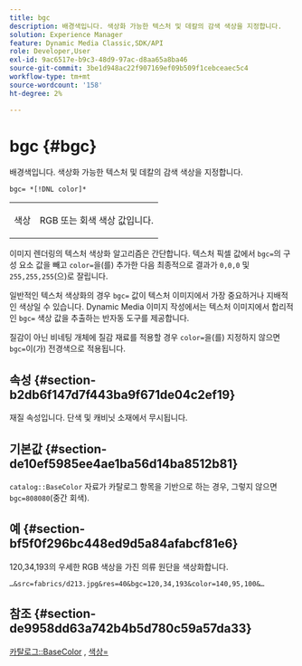 ```yaml
---
title: bgc
description: 배경색입니다. 색상화 가능한 텍스처 및 데칼의 감색 색상을 지정합니다.
solution: Experience Manager
feature: Dynamic Media Classic,SDK/API
role: Developer,User
exl-id: 9ac6517e-b9c3-48d9-97ac-d8aa65a8ba46
source-git-commit: 3be1d948ac22f907169ef09b509f1cebceaec5c4
workflow-type: tm+mt
source-wordcount: '158'
ht-degree: 2%

---
```


# bgc {#bgc}

배경색입니다. 색상화 가능한 텍스처 및 데칼의 감색 색상을 지정합니다.

`bgc= *[!DNL color]*`

<table id="simpletable_131302355CAB4900A7B45FED903A1AAD" class="- topic/simpletable "> 
 <tr class="- topic/strow strow"> 
  <td class="- topic/stentry stentry"> <p><span class="+ topic/keyword sw-d/varname varname"> 색상</span> </p> </td> 
  <td class="- topic/stentry stentry"> <p>RGB 또는 회색 색상 값입니다. </p></td> 
 </tr> 
</table>

이미지 렌더링의 텍스처 색상화 알고리즘은 간단합니다. 텍스처 픽셀 값에서 `bgc=`의 구성 요소 값을 빼고 `color=`을(를) 추가한 다음 최종적으로 결과가 `0,0,0` 및 `255,255,255`(으)로 잘립니다.

일반적인 텍스처 색상화의 경우 `bgc=` 값이 텍스처 이미지에서 가장 중요하거나 지배적인 색상일 수 있습니다. Dynamic Media 이미지 작성에서는 텍스처 이미지에서 합리적인 `bgc=` 색상 값을 추출하는 반자동 도구를 제공합니다.

질감이 아닌 비네팅 개체에 질감 재료를 적용할 경우 `color=`을(를) 지정하지 않으면 `bgc=`이(가) 전경색으로 적용됩니다.

## 속성 {#section-b2db6f147d7f443ba9f671de04c2ef19}

재질 속성입니다. 단색 및 캐비닛 소재에서 무시됩니다.

## 기본값 {#section-de10ef5985ee4ae1ba56d14ba8512b81}

`catalog::BaseColor` 자료가 카탈로그 항목을 기반으로 하는 경우, 그렇지 않으면 `bgc=808080`(중간 회색).

## 예 {#section-bf5f0f296bc448ed9d5a84afabcf81e6}

120,34,193의 우세한 RGB 색상을 가진 의류 원단을 색상화합니다.

`…&src=fabrics/d213.jpg&res=40&bgc=120,34,193&color=140,95,100&…`

## 참조 {#section-de9958dd63a742b4b5d780c59a57da33}

[카탈로그::BaseColor](../../../../../ir-api/material-cat/image-rendering-api-ref/c-ir-material-catalog/c-ir-material-data-reference/r-ir-basecolor.md#reference-5f02371b1d8e444ab12d2614d9792de8) , [색상=](../../../../../ir-api/http-protocol/image-rendering-api-ref/c-ir-http-protocol-ref/c-ir-http-protocol-command-reference/r-ir-http-color.md#reference-ea3cba9edfe94dbab86d8f123a9ed0aa)
